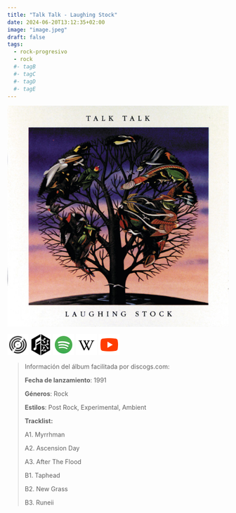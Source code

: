 ```yaml
---
title: "Talk Talk - Laughing Stock"
date: 2024-06-20T13:12:35+02:00
image: "image.jpeg"
draft: false
tags:
  - rock-progresivo
  - rock
  #- tagB
  #- tagC
  #- tagD
  #- tagE
---
```


![cover](image.jpeg "Talk-Talk - Laughing-Stock")

[![discogs](../links/svg/discogs.png "discogs")](https://www.discogs.com/master/26553)
[![musicbrainz](../links/svg/musicbrainz.png "musicbrainz")](https://musicbrainz.org/release/84e1bcda-7cc3-3fcd-b8d8-5830a151fb64)
[![spotify](../links/svg/spotify.png "putify")](https://open.spotify.com/album/3NEa40lY9rNpSIALSIKn79)
[![wikipedia](../links/svg/wikipedia.png "wikipedia")](None)
[![youtube](../links/svg/youtube.png "youtube")](https://www.youtube.com/playlist?list=PLiN-7mukU_REjf4JzQvieK3-4OajaTgw4)

<!-- [![bandcamp](../links/svg/bandcamp.png (bandcamp))]() -->
<!-- [![lastfm](../links/svg/lastfm.png (lastfm))]() -->

> Información del álbum facilitada por discogs.com:
>
> **Fecha de lanzamiento**: 1991
>
> **Géneros**: Rock
>
> **Estilos**: Post Rock, Experimental, Ambient
>
> **Tracklist:**
>
> A1. Myrrhman
>
> A2. Ascension Day
>
> A3. After The Flood
>
> B1. Taphead
>
> B2. New Grass
>
> B3. Runeii

